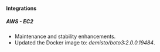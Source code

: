
#### Integrations
##### AWS - EC2
- Maintenance and stability enhancements.
- Updated the Docker image to: *demisto/boto3:2.0.0.19484*.